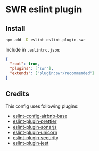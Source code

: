 # SWR eslint plugin

## Install

```sh
npm add -D eslint eslint-plugin-swr
```

Include in `.eslintrc.json`:

```json
{
  "root": true,
  "plugins": ["swr"],
  "extends": ["plugin:swr/recommended"]
}
```

## Credits

This config uses following plugins:

- [eslint-config-airbnb-base](https://github.com/airbnb/javascript/blob/master/packages/eslint-config-airbnb-base/README.md)
- [eslint-plugin-prettier](https://github.com/prettier/eslint-plugin-prettier)
- [eslint-plugin-sonarjs](https://github.com/SonarSource/eslint-plugin-sonarjs)
- [eslint-plugin-unicorn](https://github.com/sindresorhus/eslint-plugin-unicorn)
- [eslint-plugin-security](https://github.com/nodesecurity/eslint-plugin-security)
- [eslint-plugin-jest](https://github.com/jest-community/eslint-plugin-jest)
